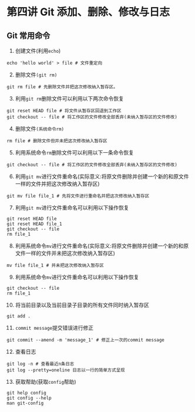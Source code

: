 # 第四讲 Git 添加、删除、修改与日志
## Git 常用命令
1. 创建文件(利用`echo`)
```
echo 'hello world' > file # 文件重定向
```

2. 删除文件`(git rm)`
```
git rm file # 先删除文件并把这次修改纳入暂存区。
```

3. 利用`git rm`删除文件可以利用以下两次命令恢复
```
git reset HEAD file # 将文件从暂存区回退到工作区
git checkout -- file # 将工作区的文件修改全部丢弃(未纳入暂存区的文件修改)
```

4. 删除文件`(系统命令rm)`
```
rm file # 删除文件但并未把这次修改纳入暂存区
```

5. 利用系统命令`rm`删除文件可以利用以下一条命令恢复
```
git checkout -- file # 将工作区的文件修改全部丢弃(未纳入暂存区的文件修改)
```

6. 利用`git mv`进行文件重命名(实际意义:将原文件删除并创建一个新的和原文件一样的文件并把这次修改纳入暂存区)
```
git mv file file_1 # 先将文件进行重命名并把这次修改纳入暂存区
```

7. 利用`git mv`进行文件重命名可以利用以下操作恢复
```
git reset HEAD file
git reset HEAD file_1
git checkout -- file
rm file_1
```

8. 利用系统命令`mv`进行文件重命名(实际意义:将原文件删除并创建一个新的和原文件一样的文件并未把这次修改纳入暂存区)
```
mv file file_1 # 并未把这次修改纳入暂存区
```

9. 利用系统命令`mv`进行文件重命名可以利用以下操作恢复
```
git checkout -- file
rm file_1
```

10. 将当前目录以及当前目录子目录的所有文件同时纳入暂存区
```
git add .
```

11. `commit message`提交错误进行修正
```
git commit --amend -m 'message_1' # 修正上一次的commit message
```

12. 查看日志
```
git log -n # 查看最近n条日志
git log --pretty=oneline 日志以一行的简单方式呈现
```

13. 获取帮助(获取`config`帮助)
```
git help config
git config --help
man git-config
```



